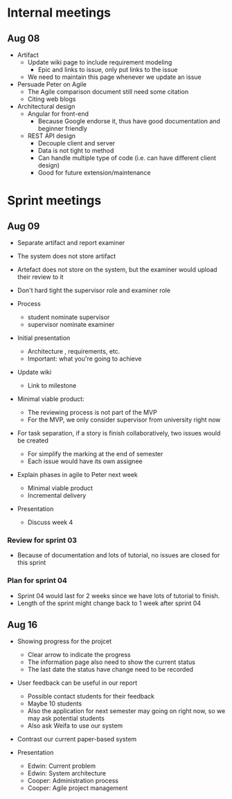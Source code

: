 # Internal meetings

## Aug 08

- Artifact
  - Update wiki page to include requirement modeling
    - Epic and links to issue, only put links to the issue
  - We need to maintain this page whenever we update an issue
- Persuade Peter on Agile
  - The Agile comparison document still need some citation 
  - Citing web blogs
- Architectural design
  - Angular for front-end
    - Because Google endorse it, thus have good documentation and beginner friendly
  - REST API design
    - Decouple client and server
    - Data is not tight to method
    - Can handle multiple type of code (i.e. can have different client design)
    - Good for future extension/maintenance

# Sprint meetings

## Aug 09

- Separate artifact and report examiner
- The system does not store artifact
- Artefact does not store on the system, but the examiner would upload their review to it
- Don't hard tight the supervisor role and examiner role
- Process
  - student nominate supervisor
  - supervisor nominate examiner
- Initial presentation
  - Architecture , requirements, etc.
  - Important: what you're going to achieve

- Update wiki
  - Link to milestone
- Minimal viable product:
  - The reviewing process is not part of the MVP
  - For the MVP, we only consider supervisor from university right now
- For task separation, if a story is finish collaboratively, two issues would be created
  - For simplify the marking at the end of semester
  - Each issue would have its own assignee
- Explain phases in agile to Peter next week
  - Minimal viable product
  - Incremental delivery
- Presentation
  - Discuss week 4

### Review for sprint 03

- Because of documentation and lots of tutorial, no issues are closed for this sprint

### Plan for sprint 04

- Sprint 04 would last for 2 weeks since we have lots of tutorial to finish.
- Length of the sprint might change back to 1 week after sprint 04

## Aug 16

- Showing progress for the projcet
  - Clear arrow to indicate the progress
  - The information page also need to show the current status
  - The last date the status have change need to be recorded
- User feedback can be useful in our report
  - Possible contact students for their feedback
  - Maybe 10 students
  - Also the application for next semester may going on right now, so we may ask potential students
  - Also ask Weifa to use our system
- Contrast our current paper-based system

- Presentation
  - Edwin: Current problem
  - Edwin: System architecture
  - Cooper: Administration process
  - Cooper: Agile project management